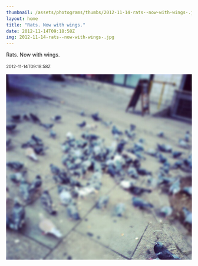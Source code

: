 ```yaml
---
thumbnail: /assets/photograms/thumbs/2012-11-14-rats--now-with-wings-.jpg
layout: home
title: "Rats. Now with wings."
date: 2012-11-14T09:18:58Z
img: 2012-11-14-rats--now-with-wings-.jpg
---
```


Rats. Now with wings.

<small>2012-11-14T09:18:58Z</small>

![Rats. Now with wings.](/assets/photograms/original/2012-11-14-rats--now-with-wings-.jpg)
